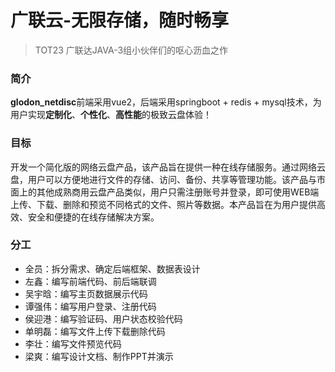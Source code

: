 # 广联云-无限存储，随时畅享
> TOT23 广联达JAVA-3组小伙伴们的呕心沥血之作

### 简介
**glodon_netdisc**前端采用vue2，后端采用springboot + redis + mysql技术，为用户实现**定制化**、**个性化**、**高性能**的极致云盘体验！
### 目标
开发一个简化版的网络云盘产品，该产品旨在提供一种在线存储服务。通过网络云盘，用户可以方便地进行文件的存储、访问、备份、共享等管理功能。该产品与市面上的其他成熟商用云盘产品类似，用户只需注册账号并登录，即可使用WEB端上传、下载、删除和预览不同格式的文件、照片等数据。本产品旨在为用户提供高效、安全和便捷的在线存储解决方案。
### 分工
- 全员：拆分需求、确定后端框架、数据表设计
- 左鑫：编写前端代码、前后端联调
- 吴宇晗：编写主页数据展示代码
- 谭强伟：编写用户登录、注册代码
- 侯迎港：编写验证码、用户状态校验代码
- 单明磊：编写文件上传下载删除代码
- 李壮：编写文件预览代码
- 梁爽：编写设计文档、制作PPT并演示

